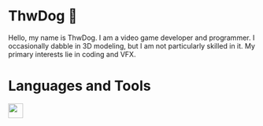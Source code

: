 # ThwDog 🐶

Hello, my name is ThwDog. I am a video game developer and programmer. 
I occasionally dabble in 3D modeling, but I am not particularly skilled in it. My primary interests lie in coding and VFX.

# Languages and Tools
<img width="30px" src = "https://upload.wikimedia.org/wikipedia/commons/c/c4/Unity_2021.svg">

